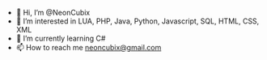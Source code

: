 - 👋 Hi, I’m @NeonCubix
- 👀 I’m interested in LUA, PHP, Java, Python, Javascript, SQL, HTML, CSS, XML
- 🌱 I’m currently learning C#
- 📫 How to reach me neoncubix@gmail.com

<!---
NeonCubix/NeonCubix is a ✨ special ✨ repository because its `README.md` (this file) appears on your GitHub profile.
You can click the Preview link to take a look at your changes.
--->
